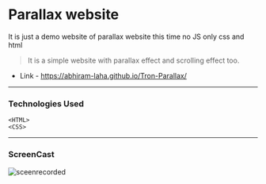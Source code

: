 # Parallax website
It is just a demo website of parallax website this time no JS only css and html

>It is a simple website with parallax effect and scrolling effect too.


* Link - https://abhiram-laha.github.io/Tron-Parallax/

---

### Technologies Used
` <HTML> `<br>
` <CSS> `<br>

---

 ### ScreenCast
 
 ![sceenrecorded](img/screen.gif)
